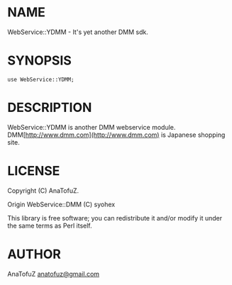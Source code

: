 # NAME

WebService::YDMM - It's yet another DMM sdk.

# SYNOPSIS

    use WebService::YDMM;

# DESCRIPTION

WebService::YDMM is another DMM webservice module.
DMM[http://www.dmm.com](http://www.dmm.com) is Japanese shopping site.

# LICENSE

Copyright (C) AnaTofuZ.

Origin WebService::DMM (C) syohex

This library is free software; you can redistribute it and/or modify
it under the same terms as Perl itself.

# AUTHOR

AnaTofuZ <anatofuz@gmail.com>

